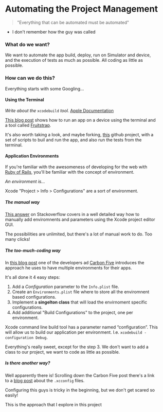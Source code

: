 # Automating the Project Management

> "Everything that can be automated must be automated" <br/>
- I don't remember how the guy was called

### What do we want?

We want to automate the app build, deploy, run on Simulator and device, and the execution of tests as much as possible. All coding as little as possible.

### How can we do this?

Everything starts with some Googling…

#### Using the Terminal

_Write about the_ `xcodebuild` _tool._ [Apple Documentation](https://developer.apple.com/library/mac/#documentation/Darwin/Reference/ManPages/man1/xcodebuild.1.html)

[This blog post](http://www.stewgleadow.com/blog/2011/11/05/installing-ios-apps-on-the-device-from-the-command-line/) shows how to run an app on a device using the terminal and a tool called [Fruitstrap](https://github.com/ghughes/fruitstrap).

It's also worth taking a look, and maybe forking, [this](https://github.com/ciryon/xcodebuild-script/blob/master/xbuild.sh) github project, with a set of scripts to buil and run the app, and also run the tests from the terminal.

#### Application Environments

If you're familiar with the awesomeness of developing for the web with [Ruby of Rails](http://rubyonrails.org/), you'll be familiar with the concept of environment.

_An environment is…_

Xcode "Project > Info > Configurations" are a sort of environment. 

##### The manual way

[This answer](http://stackoverflow.com/questions/10497552/how-to-configure-independent-sets-of-runtime-settings-in-xcode#10498308) on Stackoverflow covers in a well detailed way how to manually add enviromnents and parameters using the Xcode project editor GUI.

The possibilities are unlimited, but there's a lot of manual work to do. Too many clicks!

##### The too-much-coding way

In [this blog post](http://blog.carbonfive.com/2011/06/20/managing-ios-configurations-per-environment-in-xcode-4/) one of the developers ad [Carbon Five](http://www.carbonfive.com/) introduces the approach he uses to have multiple environments for their apps.

It's all done it 4 easy steps:

1. Add a _Configuration_ parameter to the `Info.plist` file.
2. Create an `Environments.plist` file where to store all the enviromnent based configurations.
3. Implement a **singelton class** that will load the envirnoment specific configurations.
4. Add additional "Build Configurations" to the project, one per environment.

Xcode command line build tool has a parameter named “configuration”. This will allow us to build our application per environment. I.e. `xcodebuild -configuration Debug`.

Everything's really sweet, except for the step 3. We don't want to add a class to our project, we want to code as little as possible.

##### Is there another way?

Well apparently there is! Scrolling down the Carbon Five post there's a link to a [blog post](http://respectthecode.tumblr.com/post/16167385557/xcode-4-and-xcconfig-files) about the `.xcconfig` files.

Configuring this guys is tricky in the beginning, but we don't get scared so easily!

This is the approach that I explore in this project
